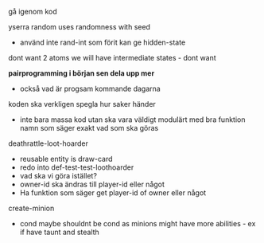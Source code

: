 gå igenom kod

yserra random uses randomness with seed
- använd inte rand-int som förit kan ge hidden-state

dont want 2 atoms we will have intermediate states - dont want

**pairprogramming i början sen dela upp mer**
- också vad är progsam kommande dagarna


koden ska verkligen spegla hur saker händer
- inte bara massa kod utan ska vara väldigt modulärt med bra funktion namn som säger exakt vad som ska göras

deathrattle-loot-hoarder
- reusable entity is draw-card
- redo into def-test-test-loothoarder
- vad ska vi göra istället?
- owner-id ska ändras till player-id eller något
- Ha funktion som säger get player-id of owner eller något


create-minion
- cond maybe shouldnt be cond as minions might have more abilities - ex if have taunt and stealth